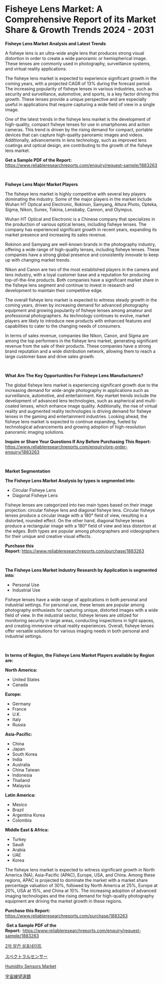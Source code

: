 <p><h1>Fisheye Lens Market: A Comprehensive Report of its Market Share & Growth Trends 2024 - 2031</h1></p><p><strong>Fisheye Lens Market Analysis and Latest Trends</strong></p>
<p><p>A fisheye lens is an ultra-wide angle lens that produces strong visual distortion in order to create a wide panoramic or hemispherical image. These lenses are commonly used in photography, surveillance systems, and virtual reality applications.</p><p>The fisheye lens market is expected to experience significant growth in the coming years, with a projected CAGR of 13% during the forecast period. The increasing popularity of fisheye lenses in various industries, such as security and surveillance, automotive, and sports, is a key factor driving this growth. These lenses provide a unique perspective and are especially useful in applications that require capturing a wide field of view in a single image.</p><p>One of the latest trends in the fisheye lens market is the development of high-quality, compact fisheye lenses for use in smartphones and action cameras. This trend is driven by the rising demand for compact, portable devices that can capture high-quality panoramic images and videos. Additionally, advancements in lens technology, such as improved lens coatings and optical design, are contributing to the growth of the fisheye lens market.</p></p>
<p><strong>Get a Sample PDF of the Report:&nbsp;</strong> <a href="https://www.reliableresearchreports.com/enquiry/request-sample/1883263">https://www.reliableresearchreports.com/enquiry/request-sample/1883263</a></p>
<p>&nbsp;</p>
<p><strong>Fisheye Lens Major Market Players</strong></p>
<p><p>The fisheye lens market is highly competitive with several key players dominating the industry. Some of the major players in the market include Wuhan HT Optical and Electronic, Rokinon, Samyang, Altura Photo, Opteka, Sigma, Nikon, Sunex, Tokina, Lensbaby, Cannon, and Olympus.</p><p>Wuhan HT Optical and Electronic is a Chinese company that specializes in the production of various optical lenses, including fisheye lenses. The company has experienced significant growth in recent years, expanding its market presence and increasing its sales revenue.</p><p>Rokinon and Samyang are well-known brands in the photography industry, offering a wide range of high-quality lenses, including fisheye lenses. These companies have a strong global presence and consistently innovate to keep up with changing market trends.</p><p>Nikon and Canon are two of the most established players in the camera and lens industry, with a loyal customer base and a reputation for producing top-of-the-line products. Both companies have a significant market share in the fisheye lens segment and continue to invest in research and development to maintain their competitive edge.</p><p>The overall fisheye lens market is expected to witness steady growth in the coming years, driven by increasing demand for advanced photography equipment and growing popularity of fisheye lenses among amateur and professional photographers. As technology continues to evolve, market players are likely to introduce new products with enhanced features and capabilities to cater to the changing needs of consumers.</p><p>In terms of sales revenue, companies like Nikon, Canon, and Sigma are among the top performers in the fisheye lens market, generating significant revenue from the sale of their products. These companies have a strong brand reputation and a wide distribution network, allowing them to reach a large customer base and drive sales growth.</p></p>
<p>&nbsp;</p>
<p><strong>What Are The Key Opportunities For Fisheye Lens Manufacturers?</strong></p>
<p><p>The global fisheye lens market is experiencing significant growth due to the increasing demand for wide-angle photography in applications such as surveillance, automotive, and entertainment. Key market trends include the development of advanced lens technologies, such as aspherical and multi-coated lenses, which enhance image quality. Additionally, the rise of virtual reality and augmented reality technologies is driving demand for fisheye lenses in the gaming and entertainment industries. Looking ahead, the fisheye lens market is expected to continue expanding, fueled by technological advancements and growing adoption of high-resolution panoramic imaging solutions.</p></p>
<p><strong>Inquire or Share Your Questions If Any Before Purchasing This Report:</strong> <a href="https://www.reliableresearchreports.com/enquiry/pre-order-enquiry/1883263">https://www.reliableresearchreports.com/enquiry/pre-order-enquiry/1883263</a></p>
<p>&nbsp;</p>
<p><strong>Market Segmentation</strong></p>
<p><strong>The Fisheye Lens Market Analysis by types is segmented into:</strong></p>
<p><ul><li>Circular Fisheye Lens</li><li>Diagonal Fisheye Lens</li></ul></p>
<p><p>Fisheye lenses are categorized into two main types based on their image projection: circular fisheye lens and diagonal fisheye lens. Circular fisheye lenses produce a circular image with a 180° field of view, resulting in a distorted, rounded effect. On the other hand, diagonal fisheye lenses produce a rectangular image with a 180° field of view and less distortion at the edges. Both types are popular among photographers and videographers for their unique and creative visual effects.</p></p>
<p><strong>Purchase this Report:&nbsp;</strong><a href="https://www.reliableresearchreports.com/purchase/1883263">https://www.reliableresearchreports.com/purchase/1883263</a></p>
<p>&nbsp;</p>
<p><strong>The Fisheye Lens Market Industry Research by Application is segmented into:</strong></p>
<p><ul><li>Personal Use</li><li>Industrial Use</li></ul></p>
<p><p>Fisheye lenses have a wide range of applications in both personal and industrial settings. For personal use, these lenses are popular among photography enthusiasts for capturing unique, distorted images with a wide field of view. In the industrial sector, fisheye lenses are utilized for monitoring security in large areas, conducting inspections in tight spaces, and creating immersive virtual reality experiences. Overall, fisheye lenses offer versatile solutions for various imaging needs in both personal and industrial settings.</p></p>
<p>&nbsp;</p>
<p><strong>In terms of Region, the Fisheye Lens Market Players available by Region are:</strong></p>
<p>
    <p> <strong> North America: </strong>
        <ul>
            <li>United States</li>
            <li>Canada</li>
        </ul>
        </p> 
    <p> <strong> Europe: </strong>
        <ul>
            <li>Germany</li>
            <li>France</li>
            <li>U.K.</li>
            <li>Italy</li>
            <li>Russia</li>
        </ul>
        </p> 
    <p> <strong> Asia-Pacific: </strong>
        <ul>
            <li>China</li>
            <li>Japan</li>
            <li>South Korea</li>
            <li>India</li>
            <li>Australia</li>
            <li>China Taiwan</li>
            <li>Indonesia</li>
            <li>Thailand</li>
            <li>Malaysia</li>
        </ul>
        </p> 
    <p> <strong> Latin America: </strong>
        <ul>
            <li>Mexico</li>
            <li>Brazil</li>
            <li>Argentina Korea</li>
            <li>Colombia</li>
        </ul>
        </p> 
    <p> <strong> Middle East & Africa: </strong>
        <ul>
            <li>Turkey</li>
            <li>Saudi</li>
            <li>Arabia</li>
            <li>UAE</li>
            <li>Korea</li>
        </ul>
    </p>
    </p>
<p><p>The fisheye lens market is expected to witness significant growth in North America (NA), Asia-Pacific (APAC), Europe, USA, and China. Among these regions, APAC is projected to dominate the market with a market share percentage valuation of 30%, followed by North America at 25%, Europe at 20%, USA at 15%, and China at 10%. The increasing adoption of advanced imaging technologies and the rising demand for high-quality photography equipment are driving the market growth in these regions.</p></p>
<p><strong>Purchase this Report: </strong><a href="https://www.reliableresearchreports.com/purchase/1883263">https://www.reliableresearchreports.com/purchase/1883263</a></p>
<p>&nbsp;<strong>Get a Sample PDF of the Report:&nbsp;&nbsp;</strong><a href="https://www.reliableresearchreports.com/enquiry/request-sample/1883263">https://www.reliableresearchreports.com/enquiry/request-sample/1883263</a></p>
<p><strong></strong></p>
<p><p><a href="https://github.com/RichardLueilwitz787/Market-Research-Report-List-1/blob/main/768477611580.md">2차 알칸 설포네이트</a></p><p><a href="https://github.com/Calvi3ynJerde867/Market-Research-Report-List-1/blob/main/410982712300.md">スペクトラルセンサー</a></p><p><a href="https://github.com/Sherrillcrooksxa8i18ucf2m/Market-Research-Report-List-1/blob/main/humidity-sensors-market.md">Humidity Sensors Market</a></p><p><a href="https://github.com/JacksonWiza1924/Market-Research-Report-List-1/blob/main/260558912301.md">宇宙線望遠鏡</a></p></p>